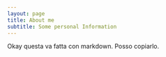 ```yaml
---
layout: page
title: About me
subtitle: Some personal Information
---
```



Okay questa va fatta con markdown. Posso copiarlo.

